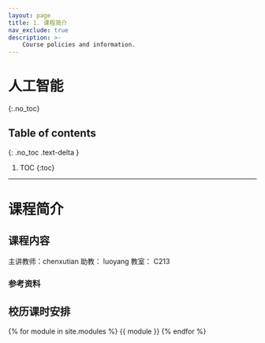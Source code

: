 ```yaml
---
layout: page
title: 1. 课程简介
nav_exclude: true
description: >-
    Course policies and information.
---
```


# 人工智能
{:.no_toc}

## Table of contents
{: .no_toc .text-delta }

1. TOC
{:toc}

---

# 课程简介

## 课程内容

主讲教师：chenxutian
助教： luoyang
教室： C213

### 参考资料



## 校历课时安排

{% for module in site.modules %}
{{ module }}
{% endfor %}
